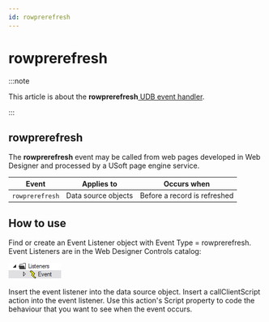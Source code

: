 ```yaml
---
id: rowprerefresh
---
```


# rowprerefresh




:::note

This article is about the **rowprerefresh**[ UDB event handler](/Web_and_app_UIs/UDB_Events).

:::

## **rowprerefresh**

The **rowprerefresh** event may be called from web pages developed in Web Designer and processed by a USoft page engine service.

|**Event**|**Applies to**|**Occurs when**|
|--------|--------|--------|
|`rowprerefresh`|Data source objects|Before a record is refreshed|



## How to use

Find or create an Event Listener object with Event Type = rowprerefresh. Event Listeners are in the Web Designer Controls catalog:

![](./assets/ff8672be-ff07-426e-ba7e-0ecf37444b63.png)

Insert the event listener into the data source object. Insert a callClientScript action into the event listener. Use this action's Script property to code the behaviour that you want to see when the event occurs.